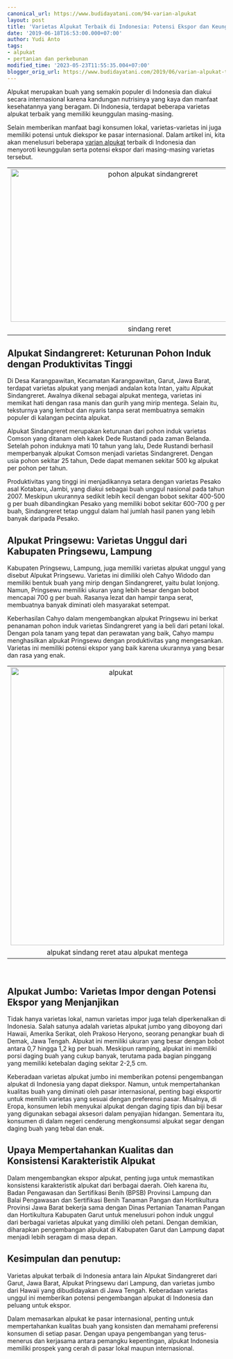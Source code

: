 ```yaml
---
canonical_url: https://www.budidayatani.com/94-varian-alpukat
layout: post
title: 'Varietas Alpukat Terbaik di Indonesia: Potensi Ekspor dan Keunggulannya'
date: '2019-06-18T16:53:00.000+07:00'
author: Yudi Anto
tags:
- alpukat
- pertanian dan perkebunan
modified_time: '2023-05-23T11:55:35.004+07:00'
blogger_orig_url: https://www.budidayatani.com/2019/06/varian-alpukat-terbaik-di-tanah-air.html
---
```


<p>Alpukat merupakan buah yang semakin populer di Indonesia dan diakui secara internasional karena kandungan nutrisinya yang kaya dan manfaat kesehatannya yang beragam. Di Indonesia, terdapat beberapa varietas alpukat terbaik yang memiliki keunggulan masing-masing.</p><p>Selain memberikan manfaat bagi konsumen lokal, varietas-varietas ini juga memiliki potensi untuk diekspor ke pasar internasional. Dalam artikel ini, kita akan menelusuri beberapa <a href="https://www.budidayatani.com/search/label/alpukat">varian alpukat</a> terbaik di Indonesia dan menyoroti keunggulan serta potensi ekspor dari masing-masing varietas tersebut.</p><table align="center" cellpadding="0" cellspacing="0" class="tr-caption-container" style="margin-left: auto; margin-right: auto;"><tbody><tr><td style="text-align: center;"><a href="https://blogger.googleusercontent.com/img/b/R29vZ2xl/AVvXsEir33DvPFyJ2KSQczWHrgSGTCgQdC7JrszFZzOnhCe1T2aBRkqVZh-ThoQO76Cx9MTe7ZpWqhmHlEOrv4pCPiT8wIqZSIXlfA9XMF9ojCtmvILktONjmBAc-OR5hWofjOWNSavErwRlnmfZlIaqHvbx7WLJdN3V-sHRjdkppCr4r8lWcTVFIKpqSvxa8g/s2182/pohon(1).jpg" imageanchor="1" style="margin-left: auto; margin-right: auto;"><img alt="pohon alpukat sindangreret" border="0" data-original-height="1200" data-original-width="2182" height="352" src="https://blogger.googleusercontent.com/img/b/R29vZ2xl/AVvXsEir33DvPFyJ2KSQczWHrgSGTCgQdC7JrszFZzOnhCe1T2aBRkqVZh-ThoQO76Cx9MTe7ZpWqhmHlEOrv4pCPiT8wIqZSIXlfA9XMF9ojCtmvILktONjmBAc-OR5hWofjOWNSavErwRlnmfZlIaqHvbx7WLJdN3V-sHRjdkppCr4r8lWcTVFIKpqSvxa8g/w640-h352/pohon(1).jpg" width="640" /></a></td></tr><tr><td class="tr-caption" style="text-align: center;">sindang reret</td></tr></tbody></table><h2>Alpukat Sindangreret: Keturunan Pohon Induk dengan Produktivitas Tinggi</h2><p>Di Desa Karangpawitan, Kecamatan Karangpawitan, Garut, Jawa Barat, terdapat varietas alpukat yang menjadi andalan kota Intan, yaitu Alpukat Sindangreret. Awalnya dikenal sebagai alpukat mentega, varietas ini memikat hati dengan rasa manis dan gurih yang mirip mentega. Selain itu, teksturnya yang lembut dan nyaris tanpa serat membuatnya semakin populer di kalangan pecinta alpukat.</p><p>Alpukat Sindangreret merupakan keturunan dari pohon induk varietas Comson yang ditanam oleh kakek Dede Rustandi pada zaman Belanda. Setelah pohon induknya mati 10 tahun yang lalu, Dede Rustandi berhasil memperbanyak alpukat Comson menjadi varietas Sindangreret. Dengan usia pohon sekitar 25 tahun, Dede dapat memanen sekitar 500 kg alpukat per pohon per tahun.</p><p>Produktivitas yang tinggi ini menjadikannya setara dengan varietas Pesako asal Kotabaru, Jambi, yang diakui sebagai buah unggul nasional pada tahun 2007. Meskipun ukurannya sedikit lebih kecil dengan bobot sekitar 400-500 g per buah dibandingkan Pesako yang memiliki bobot sekitar 600-700 g per buah, Sindangreret tetap unggul dalam hal jumlah hasil panen yang lebih banyak daripada Pesako.</p><h2>Alpukat Pringsewu: Varietas Unggul dari Kabupaten Pringsewu, Lampung</h2><p>Kabupaten Pringsewu, Lampung, juga memiliki varietas alpukat unggul yang disebut Alpukat Pringsewu. Varietas ini dimiliki oleh Cahyo Widodo dan memiliki bentuk buah yang mirip dengan Sindangreret, yaitu bulat lonjong. Namun, Pringsewu memiliki ukuran yang lebih besar dengan bobot mencapai 700 g per buah. Rasanya lezat dan hampir tanpa serat, membuatnya banyak diminati oleh masyarakat setempat.</p><p>Keberhasilan Cahyo dalam mengembangkan alpukat Pringsewu ini berkat penanaman pohon induk varietas Sindangreret yang ia beli dari petani lokal. Dengan pola tanam yang tepat dan perawatan yang baik, Cahyo mampu menghasilkan alpukat Pringsewu dengan produktivitas yang mengesankan. Varietas ini memiliki potensi ekspor yang baik karena ukurannya yang besar dan rasa yang enak.</p><table align="center" cellpadding="0" cellspacing="0" class="tr-caption-container" style="margin-left: auto; margin-right: auto;"><tbody><tr><td style="text-align: center;"><a href="https://blogger.googleusercontent.com/img/b/R29vZ2xl/AVvXsEiJWR1YrhzHBZm9hTFLDtEYJPXoiXaWxfTfD2WnHkzloqBkGG4heFLWH_SP6hQfmevsnsv7Q7-7D5I4IfuQEZ1raPTWsGFJfvdBXMfsQjvH7_PeoYMsO85SQO15xdfechgEeVW0Uuh5I_fC274Gyi5EAHZ5-Ec4mNHGW7DOLlPQZR_X604jOeHPjC9kAA/s1200/sindang.jpg" imageanchor="1" style="margin-left: auto; margin-right: auto;"><img alt="alpukat" border="0" data-original-height="1200" data-original-width="922" height="640" src="https://blogger.googleusercontent.com/img/b/R29vZ2xl/AVvXsEiJWR1YrhzHBZm9hTFLDtEYJPXoiXaWxfTfD2WnHkzloqBkGG4heFLWH_SP6hQfmevsnsv7Q7-7D5I4IfuQEZ1raPTWsGFJfvdBXMfsQjvH7_PeoYMsO85SQO15xdfechgEeVW0Uuh5I_fC274Gyi5EAHZ5-Ec4mNHGW7DOLlPQZR_X604jOeHPjC9kAA/w492-h640/sindang.jpg" width="492" /></a></td></tr><tr><td class="tr-caption" style="text-align: center;">alpukat sindang reret atau alpukat mentega</td></tr></tbody></table><p><br /></p><h2>Alpukat Jumbo: Varietas Impor dengan Potensi Ekspor yang Menjanjikan</h2><p>Tidak hanya varietas lokal, namun varietas impor juga telah diperkenalkan di Indonesia. Salah satunya adalah varietas alpukat jumbo yang diboyong dari Hawaii, Amerika Serikat, oleh Prakoso Heryono, seorang penangkar buah di Demak, Jawa Tengah. Alpukat ini memiliki ukuran yang besar dengan bobot antara 0,7 hingga 1,2 kg per buah. Meskipun ramping, alpukat ini memiliki porsi daging buah yang cukup banyak, terutama pada bagian pinggang yang memiliki ketebalan daging sekitar 2-2,5 cm.</p><p>Keberadaan varietas alpukat jumbo ini memberikan potensi pengembangan alpukat di Indonesia yang dapat diekspor. Namun, untuk mempertahankan kualitas buah yang diminati oleh pasar internasional, penting bagi eksportir untuk memilih varietas yang sesuai dengan preferensi pasar. Misalnya, di Eropa, konsumen lebih menyukai alpukat dengan daging tipis dan biji besar yang digunakan sebagai aksesori dalam penyajian hidangan. Sementara itu, konsumen di dalam negeri cenderung mengkonsumsi alpukat segar dengan daging buah yang tebal dan enak.</p><h2>Upaya Mempertahankan Kualitas dan Konsistensi Karakteristik Alpukat</h2><p>Dalam mengembangkan ekspor alpukat, penting juga untuk memastikan konsistensi karakteristik alpukat dari berbagai daerah. Oleh karena itu, Badan Pengawasan dan Sertifikasi Benih (BPSB) Provinsi Lampung dan Balai Pengawasan dan Sertifikasi Benih Tanaman Pangan dan Hortikultura Provinsi Jawa Barat bekerja sama dengan Dinas Pertanian Tanaman Pangan dan Hortikultura Kabupaten Garut untuk menelusuri pohon induk unggul dari berbagai varietas alpukat yang dimiliki oleh petani. Dengan demikian, diharapkan pengembangan alpukat di Kabupaten Garut dan Lampung dapat menjadi lebih seragam di masa depan.</p><h2>Kesimpulan dan penutup:</h2><p>Varietas alpukat terbaik di Indonesia antara lain Alpukat Sindangreret dari Garut, Jawa Barat, Alpukat Pringsewu dari Lampung, dan varietas jumbo dari Hawaii yang dibudidayakan di Jawa Tengah. Keberadaan varietas unggul ini memberikan potensi pengembangan alpukat di Indonesia dan peluang untuk ekspor.</p><p>Dalam memasarkan alpukat ke pasar internasional, penting untuk mempertahankan kualitas buah yang konsisten dan memahami preferensi konsumen di setiap pasar. Dengan upaya pengembangan yang terus-menerus dan kerjasama antara pemangku kepentingan, alpukat Indonesia memiliki prospek yang cerah di pasar lokal maupun internasional.</p>